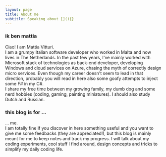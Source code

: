 ```yaml
---
layout: page
title: About me
subtitle: Speaking about [](){}
---
```


### ik ben mattia

Ciao! I am Mattia Vitturi.  
I am a grumpy Italian software developer who worked in Malta and now lives in The Netherlands. In the past few years, I've mainly worked with Microsoft stack of technologies as back-end developer, developing Windows and cloud services on Azure, chasing the myth of correctly design micro services. Even though my career doesn't seem to lead in that direction, probably you will read in here also some goofy attempts to inject some F# in my C#.  
I share my free time between my growing family, my dumb dog and some nerd hobbies (coding, gaming, painting miniatures). I should also study Dutch and Russian.


### this blog is for ...

... me.  
I am totally fine if you discover in here something useful and you want to give me some feedbacks (they are appreciated!), but this blog is mainly meant for me to keep notes and track my progress. I will talk about my coding experiments, cool stuff I find around, design concepts and tricks to simplify my daily coding life.